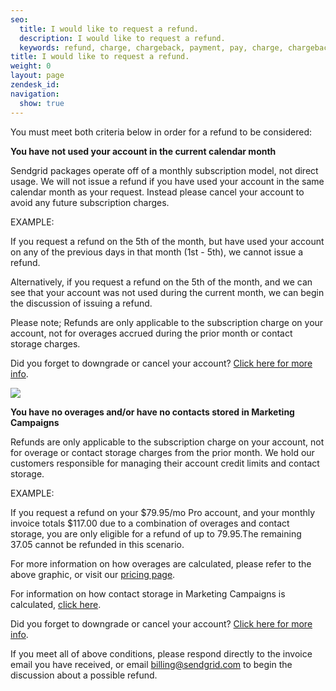 ```yaml
---
seo:
  title: I would like to request a refund.
  description: I would like to request a refund.
  keywords: refund, charge, chargeback, payment, pay, charge, chargeback, forgot, cancel, accidentally
title: I would like to request a refund.
weight: 0
layout: page
zendesk_id: 
navigation:
  show: true
---
```

 You must meet both criteria below in order for a refund to be considered:

**You have not used your account in the current calendar month** 

Sendgrid packages operate off of a monthly subscription model, not direct usage. We will not issue a refund if you have used your account in the same calendar month as your request. Instead please cancel your account to avoid any future subscription charges.

EXAMPLE:

If you request a refund on the 5th of the month, but have used your account on any of the previous days in that month (1st - 5th), we cannot issue a refund. 

Alternatively, if you request a refund on the 5th of the month, and we can see that your account was not used during the current month, we can begin the discussion of issuing a refund. 

Please note; Refunds are only applicable to the subscription charge on your account, not for overages accrued during the prior month or contact storage charges. 

Did you forget to downgrade or cancel your account? [Click here for more info]({{root_url}}/Classroom/Basics/Billing/forgot_to_cancel_or_upgrade.html). 

 
 ![]({{root_url}}/images/pricing_grid.png) 
 

**You have no overages and/or have no contacts stored in Marketing Campaigns**

Refunds are only applicable to the subscription charge on your account, not for overage or contact storage charges from the prior month. We hold our customers responsible for managing their account credit limits and contact storage.

EXAMPLE:

If you request a refund on your $79.95/mo Pro account, and your monthly invoice totals $117.00 due to a combination of overages and contact storage, you are only eligible for a refund of up to 79.95.The remaining 37.05 cannot be refunded in this scenario.


For more information on how overages are calculated, please refer to the above graphic, or visit our [pricing page](https://sendgrid.com/pricing). 

For information on how contact storage in Marketing Campaigns is calculated, [click here]({{root_url}}/Classroom/Basics/Billing/how_does_billing_work_for_marketing_campaigns.html). 

Did you forget to downgrade or cancel your account? [Click here for more info]({{root_url}}/Classroom/Basics/Billing/forgot_to_cancel_or_upgrade.html). 

 

If you meet all of above conditions, please respond directly to the invoice email you have received, or email [billing@sendgrid.com](mailto:billing@sendgrid.com) to begin the discussion about a possible refund. 

 

